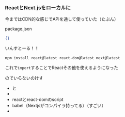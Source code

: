 ### ReactとNext.jsをローカルに
今まではCDN的な感じでAPIを通して使っていた（たぶん）

package.json
```json
{}
```

いんすとーる！！
```shell-session
npm install react@latest react-dom@latest next@latest
```

これで`import`することでReactその他を使えるようになった

のでいらないのけす

- <html>と<body>
- <div id="app">
- reactとreact-domのscript
- babel（Nextjsがコンパイラ持ってる）（すごい）
- <script type="text/jsx">
- document.getElementById と ReactDOM.render()
- React.useStateのReact.

importする
```javascript
import { useState } from 'react';
```

開発サーバーを建てる
package.jsonについか
```json
  "scripts": {
    "dev": "next dev"
  },
```

クライアントコンポーネントにする
page.jsの頭にかく
```javascript
'use client';
```

きちゃーー
![Alt text](images/image.png)
